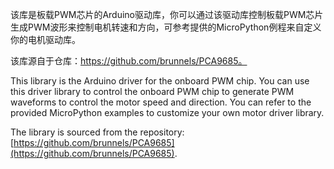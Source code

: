 该库是板载PWM芯片的Arduino驱动库，你可以通过该驱动库控制板载PWM芯片生成PWM波形来控制电机转速和方向，可参考提供的MicroPython例程来自定义你的电机驱动库。

该库源自于仓库：https://github.com/brunnels/PCA9685。

This library is the Arduino driver for the onboard PWM chip. You can use this driver library to control the onboard PWM chip to generate PWM waveforms to control the motor speed and direction. You can refer to the provided MicroPython examples to customize your own motor driver library.

The library is sourced from the repository: [https://github.com/brunnels/PCA9685](https://github.com/brunnels/PCA9685).